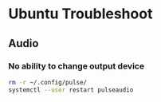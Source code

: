 # Ubuntu Troubleshoot

## Audio

### No ability to change output device

```sh
rm -r ~/.config/pulse/
systemctl --user restart pulseaudio
```
